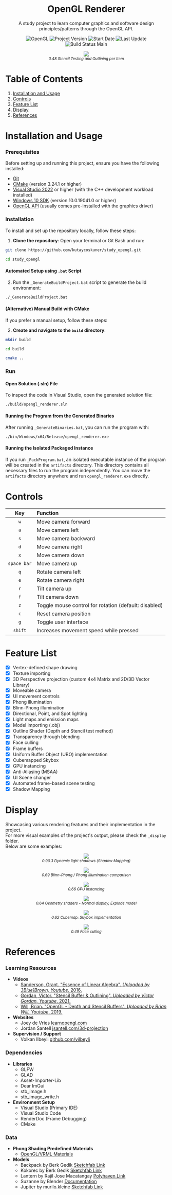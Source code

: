 <h1 align="center">
    OpenGL Renderer
</h1>

<p align="center">
    A study project to learn computer graphics and software design principles/patterns through the OpenGL API.
</p>

<p align="center">
    <img alt="OpenGL" src="https://img.shields.io/badge/OpenGL-3.3-blue?logo=opengl&logoColor=white" />
    <img alt="Project Version" src="https://img.shields.io/badge/Project_Version-0.90.3-blue" />
    <img alt="Start Date" src="https://img.shields.io/badge/project_start-19_Aug_2022-blue" />
    <img alt="Last Update" src="https://img.shields.io/github/last-commit/kutaycoskuner/study_opengl" />
    <img alt="Build Status Main" src="https://img.shields.io/github/actions/workflow/status/kutaycoskuner/study_opengl/cmake-single-platform.yml?branch=main&label=Build Status" />
    
</p>

<p align="center">
    <img src="_display/0.48_stencil-test-outline-per-item_2023-08-03.gif" />
    <br>
    <sub><i> 0.48 Stencil Testing and Outlining per Item</i></sub>
</p>

# Table of Contents
1. [Installation and Usage](#installation-and-usage)
2. [Controls](#controls)
3. [Feature List](#feature-list)
4. [Display](#display)
5. [References](#references)


# Installation and Usage

### Prerequisites
Before setting up and running this project, ensure you have the following installed:

- [Git](https://git-scm.com/downloads)
- [CMake](https://cmake.org/download/) (version 3.24.1 or higher)
- [Visual Studio 2022](https://visualstudio.microsoft.com/vs/) or higher (with the C++ development workload installed)
- [Windows 10 SDK](https://developer.microsoft.com/en-us/windows/downloads/windows-10-sdk/) (version 10.0.19041.0 or higher)
- [OpenGL API](https://www.opengl.org/) (usually comes pre-installed with the graphics driver)

### Installation
To install and set up the repository locally, follow these steps:

1. **Clone the repository**:
Open your terminal or Git Bash and run:
```bash
git clone https://github.com/kutaycoskuner/study_opengl.git
```
```bash
cd study_opengl
```

#### Automated Setup using `.bat` Script
2. Run the `_GenerateBuildProject.bat` script to generate the build environment:
```bash
./_GenerateBuildProject.bat
```

#### (Alternative) Manual Build with CMake
If you prefer a manual setup, follow these steps:

2. **Create and navigate to the `build` directory**:
```bash
mkdir build
```
```bash
cd build
```
```bash
cmake ..
```

### Run
#### Open Solution (.sln) File
To inspect the code in Visual Studio, open the generated solution file:
```
./build/opengl_renderer.sln
```

#### Running the Program from the Generated Binaries
After running `_GenerateBinaries.bat`, you can run the program with:
```
./bin/Windows/x64/Release/opengl_renderer.exe
```

#### Running the Isolated Packaged Instance
If you run `_PackProgram.bat`, an isolated executable instance of the program will be created in the `artifacts` directory. This directory contains all necessary files to run the program independently. You can move the `artifacts` directory anywhere and run `opengl_renderer.exe` directly.

# Controls
| Key          | Function |
| :------:     | :---------- | 
| `w`          | Move camera forward |
| `a`          | Move camera left |
| `s`          | Move camera backward |
| `d`          | Move camera right |
| `x`          | Move camera down |
| `space bar`  | Move camera up |
| `q`          | Rotate camera left |
| `e`          | Rotate camera right |
| `r`          | Tilt camera up |
| `f`          | Tilt camera down |
| `z`          | Toggle mouse control for rotation (default: disabled) |
| `c`          | Reset camera position |
| `g`          | Toggle user interface |
| `shift`      | Increases movement speed while pressed |

# Feature List
- [x] Vertex-defined shape drawing
- [x] Texture importing
- [x] 3D Perspective projection (custom 4x4 Matrix and 2D/3D Vector Library)
- [x] Moveable camera
- [x] UI movement controls 
- [x] Phong illumination
- [x] Blinn-Phong illumination
- [x] Directional, Point, and Spot lighting
- [x] Light maps and emission maps
- [x] Model importing (.obj)
- [x] Outline Shader (Depth and Stencil test method)
- [x] Transparency through blending
- [x] Face culling
- [x] Frame buffers
- [x] Uniform Buffer Object (UBO) implementation
- [x] Cubemapped Skybox 
- [x] GPU instancing
- [x] Anti-Aliasing (MSAA)
- [x] UI Scene changer
- [x] Automated frame-based scene testing
- [x] Shadow Mapping

# Display
Showcasing various rendering features and their implementation in the project.   
For more visual examples of the project's output, please check the `_display` folder.   
Below are some examples:

<p align="center">
    <img src="_display/0.90.3_dynamic-directional-light_20241107.gif" />
    <br>
    <sub><i>0.90.3 Dynamic light shadows (Shadow Mapping)</i></sub>
</p>

<p align="center">
    <img src="_display/0.69_phong-shading-problem.png" />
    <br>
    <sub><i>0.69 Blinn-Phong / Phong Illumination comparison</i></sub>
</p>

<p align="center">
    <img src="_display/0.66_instancing_2024-04-01.gif" />
    <br>
    <sub><i>0.66 GPU Instancing</i></sub>
</p>

<p align="center">
    <img src="_display/0.64_geometry-shaders_2024-03-18.gif" />
    <br>
    <sub><i>0.64 Geometry shaders - Normal display, Explode model</i></sub>
</p>

<p align="center">
    <img src="_display/0.62_skybox_2024-02-18.gif" />
    <br>
    <sub><i>0.62 Cubemap: Skybox implementation</i></sub>
</p>

<p align="center">
    <img src="_display/0.49_face-culling_2023-09-14.gif" />
    <br>
    <sub><i>0.49 Face culling</i></sub>
</p>


# References
### Learning Resources
- **Videos**
  - [Sanderson, Grant. "Essence of Linear Algebra". _Uploaded by 3Blue1Brown, Youtube_. 2016.](https://www.youtube.com/watch?v=fNk_zzaMoSs&list=PLZHQObOWTQDPD3MizzM2xVFitgF8hE_ab)
  - [Gordan, Victor. "Stencil Buffer & Outlining". _Uploaded by Victor Gordan, Youtube_. 2021.](https://www.youtube.com/watch?v=ngF9LWWxhd0)
  - [Will, Brian. "OpenGL - Depth and Stencil Buffers". _Uploaded by Brian Will, Youtube_. 2019.](https://youtu.be/wVcWOghETFw)
- **Websites**
  - Joey de Vries [learnopengl.com](https://learnopengl.com)
  - Jordan Santell [jsantell.com/3d-projection](https://jsantell.com/3d-projection/)
- **Supervision / Support**
  - Volkan Ilbeyli [github.com/vilbeyli](https://github.com/vilbeyli)

### Dependencies
- **Libraries**
  - GLFW
  - GLAD
  - Asset-Importer-Lib
  - Dear ImGui
  - stb_image.h
  - stb_image_write.h
- **Environment Setup**
  - Visual Studio (Primary IDE)
  - Visual Studio Code
  - RenderDoc (Frame Debugging)
  - CMake

### Data
- **Phong Shading Predefined Materials**
  - [OpenGL/VRML Materials](http://devernay.free.fr/cours/opengl/materials.html)
- **Models**
  - Backpack by Berk Gedik [Sketchfab Link](https://sketchfab.com/3d-models/survival-guitar-backpack-799f8c4511f84fab8c3f12887f7e6b36)
  - Kokorec by Berk Gedik [Sketchfab Link](https://sketchfab.com/models/141db37d07fc4ccba84ab5f38a8181b5/embed?autostart=1&internal=1&tracking=0&ui_ar=0&ui_infos=0&ui_snapshots=1&ui_stop=0&ui_theatre=1&ui_watermark=0)
  - Lantern by Rajil Jose Macatangay [Polyhaven Link](https://polyhaven.com/a/Lantern_01)
  - Suzanne by Blender [Documentation](https://docs.blender.org/manual/en/latest/modeling/meshes/primitives.html)
  - Jupiter by murilo.kleine [Sketchfab Link](https://sketchfab.com/3d-models/jupiter-free-downloadable-model-61671f29ca0a4fa39dc9653290282418)

